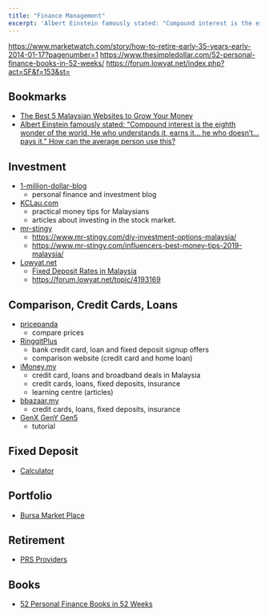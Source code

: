 ```yaml
---
title: "Finance Management"
excerpt: 'Albert Einstein famously stated: "Compound interest is the eighth wonder of the world. He who understands it, earns it... he who doesn’t... pays it."'
---
```


<https://www.marketwatch.com/story/how-to-retire-early-35-years-early-2014-01-17?pagenumber=1>
<https://www.thesimpledollar.com/52-personal-finance-books-in-52-weeks/>
<https://forum.lowyat.net/index.php?act=SF&f=153&st=>

## Bookmarks
- [The Best 5 Malaysian Websites to Grow Your Money](https://www.mr-stingy.com/best-5-malaysian-sites-grow-your-money/)
- [Albert Einstein famously stated: “Compound interest is the eighth wonder of the world. He who understands it, earns it... he who doesn’t... pays it.” How can the average person use this?](https://www.quora.com/Albert-Einstein-famously-stated-%E2%80%9CCompound-interest-is-the-eighth-wonder-of-the-world-He-who-understands-it-earns-it-he-who-doesn%E2%80%99t-pays-it-%E2%80%9D-How-can-the-average-person-use-this)



## Investment
- [1-million-dollar-blog](https://1-million-dollar-blog.com/)
    - personal finance and investment blog
- [KCLau.com](https://kclau.com/)
    - practical money tips for Malaysians
    - articles about investing in the stock market.
- [mr-stingy](https://www.mr-stingy.com/)
    - <https://www.mr-stingy.com/diy-investment-options-malaysia/>
    - <https://www.mr-stingy.com/influencers-best-money-tips-2019-malaysia/>
- [Lowyat.net](https://forum.lowyat.net/FinanceBusinessandInvestmentHouse)
    - [Fixed Deposit Rates in Malaysia](https://forum.lowyat.net/index.php?showtopic=4154481&st=)
    - <https://forum.lowyat.net/topic/4193169>



## Comparison, Credit Cards, Loans
- [pricepanda](https://www.pricepanda.com.my/)
    - compare prices
- [RinggitPlus](https://ringgitplus.com/en/)
    - bank credit card, loan and fixed deposit signup offers
    - comparison website (credit card and home loan)
- [iMoney.my](https://www.imoney.my/)
    - credit card, loans and broadband deals in Malaysia
    - credit cards, loans, fixed deposits, insurance
    - learning centre (articles)
- [bbazaar.my](https://www.bbazaar.my/fixed-deposit.html)
    - credit cards, loans, fixed deposits, insurance
- [GenX GenY Gen5](https://genxgenygenz.com/fixed-deposit/)
    - tutorial



## Fixed Deposit
- [Calculator](https://www.calculator.com.my/fd-savings)


## Portfolio
- [Bursa Market Place](bursamarketplace.com)



## Retirement
- [PRS Providers](https://www.ppa.my/prs-providers/)



## Books
- [52 Personal Finance Books in 52 Weeks](https://www.thesimpledollar.com/52-personal-finance-books-in-52-weeks/)